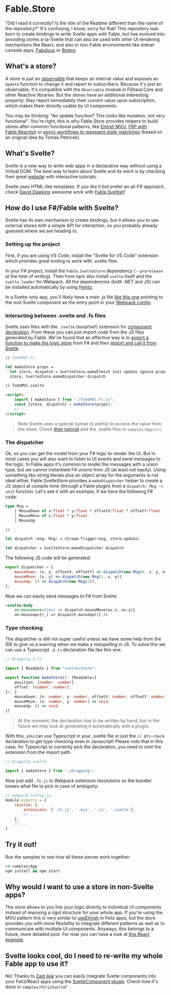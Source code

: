 # Fable.Store

"Did I read it correctly? Is the title of the Readme different than the name of the repository?" It's confusing, I know, sorry for that! This repository was born to create bindings to write Svelte apps with Fable, but has evolved into providing stores à-la-Svelte that can also be used with other UI rendering mechanisms like React, and also in non-Fable environments like dotnet console apps, [Fabulous](https://fsprojects.github.io/Fabulous/) or [Bolero](https://fsbolero.io/).

## What's a store?

A store is just an [observable](https://fsharpforfunandprofit.com/posts/concurrency-reactive/) that keeps an internal value and exposes an `Update` function to change it and report to subscribers. Because it's just an observable, it's compatible with the `Observable` module in FSharp.Core and other Reactive libraries. But the stores have an additional interesting property: they report immediately their current value upon subscription, which makes them directly usable by UI components.

You may be thinking: "An update function? This looks like mutation, not very functional". You're right, this is why Fable.Store provides helpers to build stores after common functional patterns, like [Elmish MVU](https://github.com/fable-compiler/Fable.Svelte/blob/18325893c06475bc1f1d13f45ce73386332f6ac9/samples/App/src/TodoMVC/TodoMVC.fs#L53-L55), [FRP with Fable.Reaction](https://github.com/fable-compiler/Fable.Svelte/blob/18325893c06475bc1f1d13f45ce73386332f6ac9/samples/App/src/TimeFlies/TimeFlies.fs#L67-L70) or [async workflows to represent state matchines](https://github.com/fable-compiler/Fable.Svelte/blob/18325893c06475bc1f1d13f45ce73386332f6ac9/samples/App/src/Dragging/Dragging.fs#L44-L56) (based on an original idea by Tomas Petricek).

## What's Svelte?

Svelte is a new way to write web apps in a declarative way without using a Virtual DOM. The best way to learn about Svelte and its merit is by checking their great [website](https://svelte.dev/) with interactive tutorials.

Svelte uses HTML-like templates. If you like it but prefer an all-F# approach, check [David Dawkins](https://twitter.com/DaveDawkins) awesome work with [Fable.Sveltish](https://github.com/davedawkins/Fable.Sveltish)!

## How do I use F#/Fable with Svelte?

Svelte has its own mechanism to create bindings, but it allows you to use external stores with a simple API for interaction, so you probably already guessed where we are heading to.

### Setting up the project

First, if you are using VS Code, install the "Svelte for VS Code" extension which provides great tooling to work with .svelte files.

In your F# project, install the `Fable.SvelteStore` dependency (`--prerelease` at the time of writing). Then from npm also install `svelte` itself and the `svelte-loader` for Webpack. All the dependencies (both .NET and JS) can be installed automatically by using [Femto](https://github.com/Zaid-Ajaj/Femto). 

In a Svelte-only app, you'll likely have a main .js file [like this one](https://github.com/fable-compiler/Fable.Svelte/blob/18325893c06475bc1f1d13f45ce73386332f6ac9/samples/App/src/main.js) pointing to the root Svelte component as the entry point in your [Webpack config](https://github.com/fable-compiler/Fable.Svelte/blob/18325893c06475bc1f1d13f45ce73386332f6ac9/samples/App/webpack.config.js).

### Interacting between .svelte and .fs files

Svelte uses files with the `.svelte` (surprise!) extension for [component declaration](https://svelte.dev/docs#Component_format). From these you can just import code from the JS files generated by Fable. We've found that an effective way is to [export a function to make the logic store](https://github.com/fable-compiler/Fable.Svelte/blob/18325893c06475bc1f1d13f45ce73386332f6ac9/samples/App/src/TodoMVC/TodoMVC.fs#L53-L55) from F# and then [import and call it from Svelte](https://github.com/fable-compiler/Fable.Svelte/blob/18325893c06475bc1f1d13f45ce73386332f6ac9/samples/App/src/TodoMVC/TodoMVC.svelte#L3-L8).

```fsharp
// TodoMVC.fs

let makeStore props =
  let store, dispatch = SvelteStore.makeElmish init update ignore props
  store, SvelteStore.makeDispatcher dispatch
```

```html
// TodoMVC.svelte

<script>
	import { makeStore } from "./TodoMVC.fs.js";
    const [store, dispatch] = makeStore(props);    
    // ...
</script>
```

> Note Svelte uses a special syntax (`$` prefix) to access the value from the store. Check [their tutorial](https://svelte.dev/tutorial/auto-subscriptions) and the .svelte files in `samples/App/src`.

### The dispatcher

Ok, so you can get the model from your F# logic to render the UI. But in most cases you will also want to listen to UI events and send messages to the logic. In Fable apps it's common to model the messages with a union type, but we cannot instantiate F# unions from JS (at least not easily). Using something like string literals plus an object array for the arguments is not ideal either. Fable.SvelteStore provides a `makeDispatcher` helper to create a JS object at compile-time (through a Fable plugin) from a `dispatch: Msg -> unit` function. Let's see it with an example, if we have the following F# code:

```fsharp
type Msg =
    | MouseDown of x:float * y:float * offsetX:float * offsetY:float
    | MouseMove of x:float * y:float
    | MouseUp

// ...

let dispatch (msg: Msg) = stream.Trigger(msg, store.update)

let dispatcher = SvelteStore.makeDispatcher dispatch
```

The following JS code will be generated:

```js
export dispatcher = {
    mouseDown: (x, y, offsetX, offsetY) => dispatch(new Msg(0, x, y, offsetX, offsetY)),
    mouseMove: (x, y) => dispatch(new Msg(1, x, y)),
    mouseUp: () => dispatch(new Msg(2)),
};
```

Now we can easily send messages to F# from Svelte:

```html
<svelte:body
	on:mousemove={(ev) => dispatch.mouseMove(ev.x, ev.y)}
	on:mouseup={(_) => dispatch.mouseUp()} />
```

### Type checking

The dispatcher is still not super useful unless we have some help from the IDE to give us a warning when we make a misspelling in JS. To solve this we can use a Typescript `.d.ts` declaration file like this one:

```typescript
// Dragging.d.ts

import { Readable } from "svelte/store";

export function makeStore(): [Readable<{
    position: [number, number],
    offset: [number, number],
}>, {
    mouseDown: (x: number, y: number, offsetX: number, offsetY: number) => void,
    mouseMove: (x: number, y: number) => void,
    mouseUp: () => void,
}]
```

> At the moment, the declaration has to be written by hand, but in the future we may look at generating it automatically with a plugin.

With this, you can use Typescript in your .svelte file or just the `// @ts-check` declaration to get type checking even in Javascript! Please note that in this case, for Typescript to correctly pick the declaration, you need to omit the extension from the import path.

```js
// Dragging.svelte

import { makeStore } from "./Dragging";
```

Now just add `.fs.js` to Webpack extension resolutions so the bundler knows what file to pick in case of ambiguity:

```js
// webpack.config.js
module.exports = {
	resolve: {
        extensions: ['.fs.js', '.mjs', '.js', '.svelte'],
        // ...
    },
    // ...
}
```

## Try it out!

Run the samples to see how all these pieces work together:

```bash
cd samples/App
npm install && npm start
```

## Why would I want to use a store in non-Svelte apps?

The store allows to you link your logic directly to individual UI components instead of imposing a rigid structure for your whole app. If you're using the MVU pattern this is very similar to [useElmish](https://zaid-ajaj.github.io/Feliz/#/Hooks/UseElmish) in Feliz apps, but the store provides you with more flexibility to integrate different patterns as well as to communicate with multiple UI components. Anyways, this belongs to a future, more detailed post. For now you can have a look at [this React example](https://github.com/fable-compiler/Fable.Svelte/blob/18325893c06475bc1f1d13f45ce73386332f6ac9/samples/FelizSvelte/src/TimeFliesElmish.fs#L105-L108).

## Svelte looks cool, do I need to re-write my whole Fable app to use it?

No! Thanks to [Zaid Ajaj](https://twitter.com/zaid_ajaj) you can easily integrate Svelte components into your Feliz/React apps using the [SvelteComponent plugin](https://github.com/fable-compiler/Fable.Svelte/blob/18325893c06475bc1f1d13f45ce73386332f6ac9/samples/FelizSvelte/src/App.fs#L7-L11). Check how it's done in `samples/FelizSvelte`!
